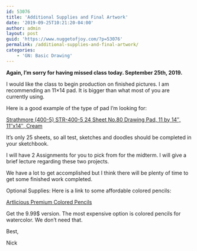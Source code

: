 ```yaml
---
id: 53076
title: 'Additional Supplies and Final Artwork'
date: '2019-09-25T10:21:20-04:00'
author: admin
layout: post
guid: 'https://www.nuggetofjoy.com/?p=53076'
permalink: /additional-supplies-and-final-artwork/
categories:
    - 'GN: Basic Drawing'
---
```

**Again, I’m sorry for having missed class today. September 25th, 2019.**

I would like the class to begin production on finished pictures. I am recommending an 11×14 pad. It is bigger than what most of you are currently using.

Here is a good example of the type of pad I’m looking for:

[Strathmore (400-5) STR-400-5 24 Sheet No.80 Drawing Pad, 11 by 14″, 11″x14″, Cream](https://www.amazon.com/Strathmore-400-5-STR-400-5-Sheet-Drawing/dp/B000A7OPAO/ref=sr_1_36?keywords=drawing+pads&qid=1569419709&s=gateway&sr=8-36)

It’s only 25 sheets, so all test, sketches and doodles should be completed in your sketchbook.

I will have 2 Assignments for you to pick from for the midterm. I will give a brief lecture regarding these two projects.

We have a lot to get accomplished but I think there will be plenty of time to get some finished work completed.

Optional Supplies: Here is a link to some affordable colored pencils:

[Artlicious Premium Colored Pencils](https://www.amazon.com/Artlicious-Premium-Distinct-Coloring-Sharpener/dp/B01FIWU46Y/ref=sr_1_15?crid=2NA6IBRKXWQ24&keywords=colored+pencils&qid=1569420811&s=gateway&sprefix=colored+%2Caps%2C231&sr=8-15)

Get the 9.99$ version. The most expensive option is colored pencils for watercolor. We don’t need that.

Best,

Nick

